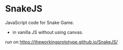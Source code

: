 # SnakeJS
JavaScript code for Snake Game.
* in vanilla JS without using canvas.

run on https://theworkingprototype.github.io/SnakeJS/
